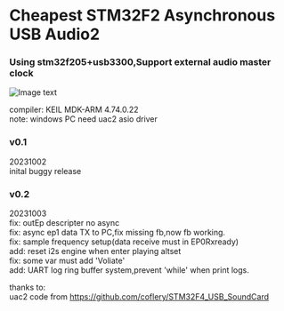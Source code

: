 
# Cheapest STM32F2 Asynchronous USB Audio2  
### Using stm32f205+usb3300,Support external audio master clock   
   
![Image text](https://raw.github.com/rushxrushx/repositpry/master/stm32f4_usbaudio2/image/testpcb.jpg)  
  
compiler: KEIL MDK-ARM 4.74.0.22   
note: windows PC need uac2 asio driver  
  
### v0.1   
20231002  
inital buggy release  
  
### v0.2  
20231003  
fix: outEp descripter no async  
fix: async ep1 data TX to PC,fix missing fb,now fb working.  
fix: sample frequency setup(data receive must in EP0Rxready)  
add: reset i2s engine when enter playing altset  
fix: some var must add 'Voliate'  
add: UART log ring buffer system,prevent 'while' when print logs.  
  
thanks to:  
uac2 code from https://github.com/coflery/STM32F4_USB_SoundCard  
  